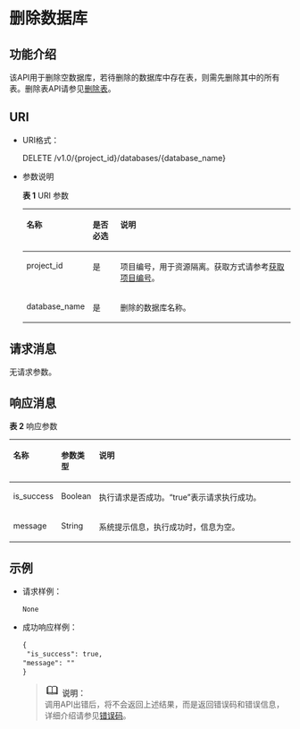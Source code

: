 # 删除数据库<a name="dli_02_0030"></a>

## 功能介绍<a name="sa13cbeda85f34f68b7ffe23a6b3694be"></a>

该API用于删除空数据库，若待删除的数据库中存在表，则需先删除其中的所有表。删除表API请参见[删除表](删除表.md)。

## URI<a name="s76ec26453c494522bc61577d298e6169"></a>

-   URI格式：

    DELETE /v1.0/\{project\_id\}/databases/\{database\_name\}

-   参数说明

    **表 1**  URI 参数

    <a name="zh-cn_topic_0069077900_table24925408"></a>
    <table><thead align="left"><tr id="zh-cn_topic_0069077900_row34480443"><th class="cellrowborder" valign="top" width="15%" id="mcps1.2.4.1.1"><p id="zh-cn_topic_0069077900_p221123931219"><a name="zh-cn_topic_0069077900_p221123931219"></a><a name="zh-cn_topic_0069077900_p221123931219"></a>名称</p>
    </th>
    <th class="cellrowborder" valign="top" width="11%" id="mcps1.2.4.1.2"><p id="zh-cn_topic_0069077900_p142163951217"><a name="zh-cn_topic_0069077900_p142163951217"></a><a name="zh-cn_topic_0069077900_p142163951217"></a>是否必选</p>
    </th>
    <th class="cellrowborder" valign="top" width="74%" id="mcps1.2.4.1.3"><p id="zh-cn_topic_0069077900_p192163921212"><a name="zh-cn_topic_0069077900_p192163921212"></a><a name="zh-cn_topic_0069077900_p192163921212"></a>说明</p>
    </th>
    </tr>
    </thead>
    <tbody><tr id="row1352843534111"><td class="cellrowborder" valign="top" width="15%" headers="mcps1.2.4.1.1 "><p id="zh-cn_topic_0069077803_p43412436"><a name="zh-cn_topic_0069077803_p43412436"></a><a name="zh-cn_topic_0069077803_p43412436"></a>project_id</p>
    </td>
    <td class="cellrowborder" valign="top" width="11%" headers="mcps1.2.4.1.2 "><p id="zh-cn_topic_0069077803_p26746391"><a name="zh-cn_topic_0069077803_p26746391"></a><a name="zh-cn_topic_0069077803_p26746391"></a>是</p>
    </td>
    <td class="cellrowborder" valign="top" width="74%" headers="mcps1.2.4.1.3 "><p id="zh-cn_topic_0069077803_p18974100"><a name="zh-cn_topic_0069077803_p18974100"></a><a name="zh-cn_topic_0069077803_p18974100"></a>项目编号，用于资源隔离。获取方式请参考<a href="获取项目编号.md">获取项目编号</a>。</p>
    </td>
    </tr>
    <tr id="zh-cn_topic_0069077900_row49602485"><td class="cellrowborder" valign="top" width="15%" headers="mcps1.2.4.1.1 "><p id="zh-cn_topic_0069077900_p58378347"><a name="zh-cn_topic_0069077900_p58378347"></a><a name="zh-cn_topic_0069077900_p58378347"></a>database_name</p>
    </td>
    <td class="cellrowborder" valign="top" width="11%" headers="mcps1.2.4.1.2 "><p id="zh-cn_topic_0069077900_p31025637"><a name="zh-cn_topic_0069077900_p31025637"></a><a name="zh-cn_topic_0069077900_p31025637"></a>是</p>
    </td>
    <td class="cellrowborder" valign="top" width="74%" headers="mcps1.2.4.1.3 "><p id="zh-cn_topic_0069077900_p30048651"><a name="zh-cn_topic_0069077900_p30048651"></a><a name="zh-cn_topic_0069077900_p30048651"></a>删除的数据库名称。</p>
    </td>
    </tr>
    </tbody>
    </table>


## 请求消息<a name="sdb9dc26132c54fde925945feb903a134"></a>

无请求参数。

## 响应消息<a name="s8a3d8c86acbf4e98a6b73ac38f63a869"></a>

**表 2**  响应参数

<a name="zh-cn_topic_0069077900_table45599904"></a>
<table><thead align="left"><tr id="zh-cn_topic_0069077900_row22984642"><th class="cellrowborder" valign="top" width="15%" id="mcps1.2.4.1.1"><p id="ae4b31da1248240e787354f0c26c8dde6"><a name="ae4b31da1248240e787354f0c26c8dde6"></a><a name="ae4b31da1248240e787354f0c26c8dde6"></a>名称</p>
</th>
<th class="cellrowborder" valign="top" width="11%" id="mcps1.2.4.1.2"><p id="af8d1f142427a4b30bafd4ac82aa329e4"><a name="af8d1f142427a4b30bafd4ac82aa329e4"></a><a name="af8d1f142427a4b30bafd4ac82aa329e4"></a>参数类型</p>
</th>
<th class="cellrowborder" valign="top" width="74%" id="mcps1.2.4.1.3"><p id="abc63f19d94ec436a91e8ff4edb81b19b"><a name="abc63f19d94ec436a91e8ff4edb81b19b"></a><a name="abc63f19d94ec436a91e8ff4edb81b19b"></a>说明</p>
</th>
</tr>
</thead>
<tbody><tr id="zh-cn_topic_0069077900_row42491497"><td class="cellrowborder" valign="top" width="15%" headers="mcps1.2.4.1.1 "><p id="zh-cn_topic_0069077900_p19259243"><a name="zh-cn_topic_0069077900_p19259243"></a><a name="zh-cn_topic_0069077900_p19259243"></a>is_success</p>
</td>
<td class="cellrowborder" valign="top" width="11%" headers="mcps1.2.4.1.2 "><p id="zh-cn_topic_0069077900_p61016413"><a name="zh-cn_topic_0069077900_p61016413"></a><a name="zh-cn_topic_0069077900_p61016413"></a>Boolean</p>
</td>
<td class="cellrowborder" valign="top" width="74%" headers="mcps1.2.4.1.3 "><p id="p951191911144"><a name="p951191911144"></a><a name="p951191911144"></a>执行请求是否成功。<span class="parmvalue" id="parmvalue54087171691"><a name="parmvalue54087171691"></a><a name="parmvalue54087171691"></a>“true”</span>表示请求执行成功。</p>
</td>
</tr>
<tr id="zh-cn_topic_0069077900_row54897543"><td class="cellrowborder" valign="top" width="15%" headers="mcps1.2.4.1.1 "><p id="zh-cn_topic_0069077900_p17515980"><a name="zh-cn_topic_0069077900_p17515980"></a><a name="zh-cn_topic_0069077900_p17515980"></a>message</p>
</td>
<td class="cellrowborder" valign="top" width="11%" headers="mcps1.2.4.1.2 "><p id="zh-cn_topic_0069077900_p31974032"><a name="zh-cn_topic_0069077900_p31974032"></a><a name="zh-cn_topic_0069077900_p31974032"></a>String</p>
</td>
<td class="cellrowborder" valign="top" width="74%" headers="mcps1.2.4.1.3 "><p id="p195111195148"><a name="p195111195148"></a><a name="p195111195148"></a>系统提示信息，执行成功时，信息为空。</p>
</td>
</tr>
</tbody>
</table>

## 示例<a name="section3787792151930"></a>

-   请求样例：

    ```
    None
    ```

-   成功响应样例：

    ```
    {
     "is_success": true,
    "message": ""
    }
    ```

    >![](public_sys-resources/icon-note.gif) **说明：**   
    >调用API出错后，将不会返回上述结果，而是返回错误码和错误信息，详细介绍请参见[错误码](错误码.md)。  


